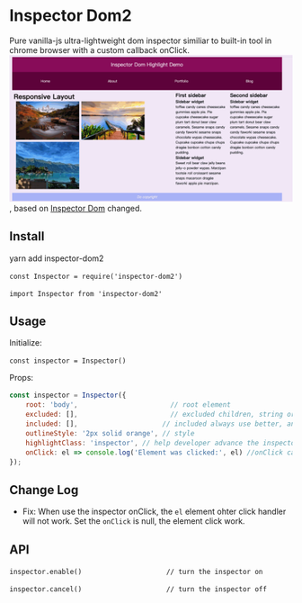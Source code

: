 # Inspector Dom2

Pure vanilla-js ultra-lightweight dom inspector similiar to built-in tool in chrome browser with a custom callback onClick.
![](inspector.gif), based on [Inspector Dom](https://github.com/mbondyra/inspector-dom) changed.

## Install

yarn add inspector-dom2

`const Inspector = require('inspector-dom2')`

`import Inspector from 'inspector-dom2'`

## Usage

Initialize:

`const inspector = Inspector()`

Props:

```javascript
const inspector = Inspector({
    root: 'body',                       // root element
    excluded: [],                       // excluded children, string or node Element
    included: [],                     // included always use better, and the css positive selector is supported friendly
    outlineStyle: '2px solid orange', // style
    highlightClass: 'inspector', // help developer advance the inspector highlight custom css
    onClick: el => console.log('Element was clicked:', el) //onClick callback
});
```

## Change Log
- Fix: When use the inspector onClick,  the `el` element ohter click handler will not work. Set the `onClick` is null, the element click work.

## API

`inspector.enable()                     // turn the inspector on`

`inspector.cancel()                     // turn the inspector off`

